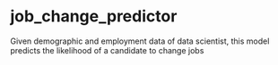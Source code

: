 # job_change_predictor
Given demographic and employment data of data scientist, this model predicts the likelihood of a candidate to change jobs
